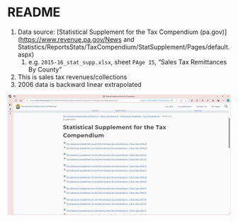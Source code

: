 # README

1. Data source: [Statistical Supplement for the Tax Compendium (pa.gov)](https://www.revenue.pa.gov/News and Statistics/ReportsStats/TaxCompendium/StatSupplement/Pages/default.aspx)
    1. e.g. `2015-16_stat_supp.xlsx`, sheet `PAge 15`, “Sales Tax Remittances By County”
2. This is sales tax revenues/collections
3. 2006 data is backward linear extrapolated

<img src="data%20source%201.png" alt="data source 1" style="zoom:75%;" />